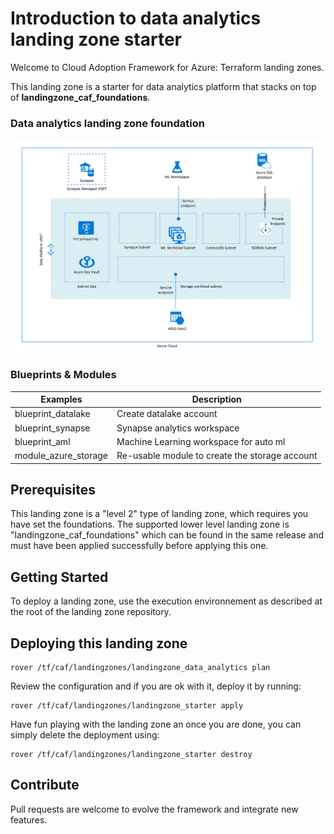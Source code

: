 # Introduction to data analytics landing zone starter

Welcome to Cloud Adoption Framework for Azure: Terraform landing zones.

This landing zone is a starter for data analytics platform that stacks on top of **landingzone_caf_foundations**.

### Data analytics landing zone foundation
![Landing zone architecture](./_images/data_analytics_platform.PNG)

### Blueprints & Modules
| Examples | Description|
|----------|------------|
|blueprint_datalake | Create datalake account |
|blueprint_synapse | Synapse analytics workspace |
|blueprint_aml | Machine Learning workspace for auto ml |
|module_azure_storage | Re-usable module to create the storage account |

## Prerequisites

This landing zone is a "level 2" type of landing zone, which requires you have set the foundations. The supported lower level landing zone is "landingzone_caf_foundations" which can be found in the same release and must have been applied successfully before applying this one.

## Getting Started

To deploy a landing zone, use the execution environnement as described at the root of the landing zone repository.

## Deploying this landing zone

```hcl
rover /tf/caf/landingzones/landingzone_data_analytics plan
```

Review the configuration and if you are ok with it, deploy it by running:

```hcl
rover /tf/caf/landingzones/landingzone_starter apply
```

Have fun playing with the landing zone an once you are done, you can simply delete the deployment using:

```hcl
rover /tf/caf/landingzones/landingzone_starter destroy
```

## Contribute

Pull requests are welcome to evolve the framework and integrate new features.
